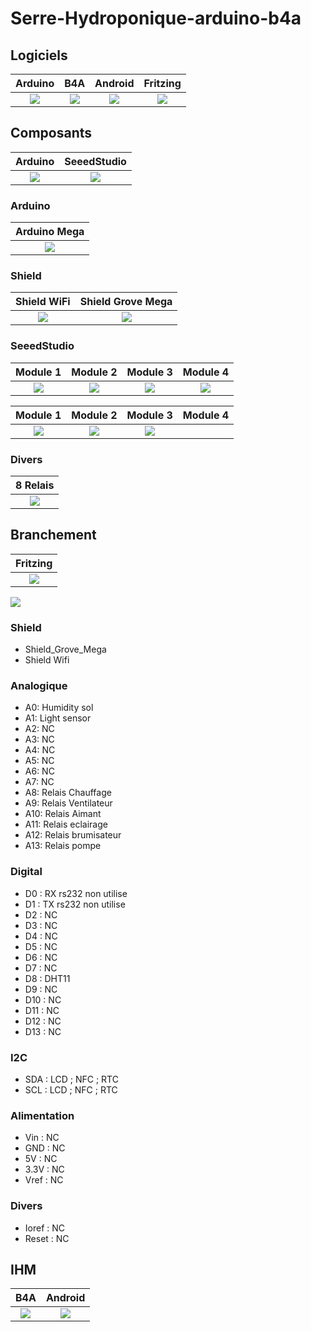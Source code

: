# Serre-Hydroponique-arduino-b4a

## Logiciels
| Arduino | B4A | Android | Fritzing |
| :-----: | :------: | :-----: | :---------: |
| ![](/icone/Arduino.png) | ![](/icone/B4A.png) | ![](/icone/Android.png) | ![](/icone/Fritzing.png) |

## Composants
| Arduino | SeeedStudio |
| :-----: | :------: |
| ![](/icone/Arduino.png) | ![](/icone/Seeed_Studio.png) |

### Arduino
| Arduino Mega  | 
| :-------------: | 
| ![](/composants/Arduino%20Mega.jpg) |

### Shield
| Shield WiFi | Shield Grove Mega |
| :-------------: | :-------------: |
| ![](/composants/Arduino%20WiFi%20Shield.jpg) | ![](/composants/SeeedStudio/Shield_Grove_Mega.jpg) |

### SeeedStudio
| Module 1 | Module 2 | Module 3 | Module 4|
| :-------------: | :-------------: | :-------------: | :-------------: |
| ![](/composants/SeeedStudio/Grove_DHT11.jpg) | ![](/composants/SeeedStudio/Grove_LCD_RGB_Backlight.jpg) | ![](/composants/SeeedStudio/Grove_light.jpg) | ![](/composants/SeeedStudio/Grove_Moisture_sensor.jpg) |

| Module 1 | Module 2 | Module 3 | Module 4|
| :-------------: | :-------------: | :-------------: | :-------------: |
| ![](/composants/SeeedStudio/Grove_RTC.jpg) | ![](/composants/SeeedStudio/Grove_NFC_01.jpg) | ![](/composants/SeeedStudio/Grove_Cable.jpg) |  |


### Divers
|8 Relais |
| :-------------: |
| ![](/composants/Divers/8_Relais.jpg) | 

## Branchement
| Fritzing |
| :-------------: |
| ![](/icone/Fritzing.png) |

![](/fritzing/Untitled_Sketch.png)


### Shield
* Shield_Grove_Mega
* Shield Wifi

### Analogique
* A0: Humidity sol
* A1: Light sensor
* A2: NC
* A3: NC
* A4: NC
* A5: NC
* A6: NC
* A7: NC
* A8: Relais Chauffage
* A9: Relais Ventilateur
* A10: Relais Aimant
* A11: Relais eclairage
* A12: Relais brumisateur
* A13: Relais pompe

### Digital
* D0 : RX rs232 non utilise
* D1 : TX rs232 non utilise
* D2 : NC
* D3 : NC
* D4 : NC
* D5 : NC
* D6 : NC
* D7 : NC
* D8 : DHT11
* D9 : NC
* D10 : NC
* D11 : NC
* D12 : NC
* D13 : NC 

### I2C
* SDA : LCD ; NFC ; RTC
* SCL : LCD ; NFC ; RTC

### Alimentation
* Vin : NC
* GND : NC
* 5V : NC
* 3.3V : NC
* Vref : NC

### Divers 
* Ioref : NC
* Reset : NC

## IHM
| B4A | Android |
| :-----: | :------: |
| ![](/icone/B4A.png) | ![](/icone/Android.png) |